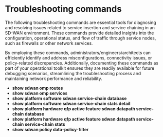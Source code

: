# Troubleshooting commands

The following troubleshooting commands are essential tools for diagnosing and resolving issues related to service 
insertion and service chaining in an SD-WAN environment. These commands provide detailed insights into the configuration, 
operational status, and flow of traffic through service nodes, such as firewalls or other network services. 

By employing these commands, administrators/engineers/architects can efficiently identify and address misconfigurations, 
connectivity issues, or policy-related discrepancies. Additionally, documenting these commands as part of your operational toolkit ensures 
they are readily available for future debugging scenarios, streamlining the troubleshooting process and maintaining 
network performance and reliability.


- **show sdwan omp routes**
- **show sdwan omp services**
- **show platform software sdwan service-chain database**
- **show platform software sdwan service-chain stats detail**
- **show platform hardware qfp active feature sdwan datapath service-chain database**
- **show platform hardware qfp active feature sdwan datapath service-chain service-chain stats**
- **show sdwan policy data-policy-filter**